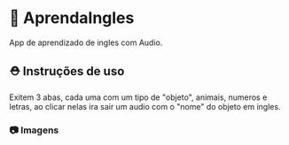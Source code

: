 # 📖 AprendaIngles 

App de aprendizado de ingles com Audio.

## :rescue_worker_helmet: Instruções de uso

Exitem 3 abas, cada uma com um tipo de "objeto", animais, numeros e letras, ao clicar nelas ira sair um audio com o "nome" do objeto em ingles.

### :camera: Imagens

